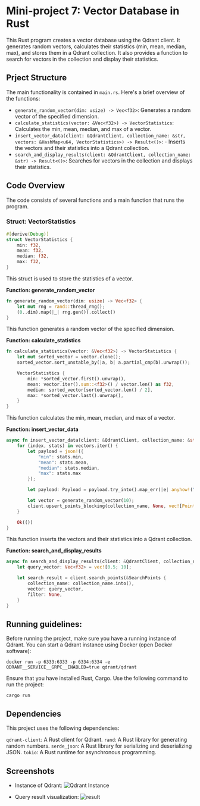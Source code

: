 # Mini-project 7: Vector Database in Rust

This Rust program creates a vector database using the Qdrant client. It generates random vectors, calculates their statistics (min, mean, median, max), and stores them in a Qdrant collection. It also provides a function to search for vectors in the collection and display their statistics.

## Prject Structure
The main functionality is contained in `main.rs`. Here's a brief overview of the functions:

- `generate_random_vector(dim: usize) -> Vec<f32>`: Generates a random vector of the specified dimension.
- `calculate_statistics(vector: &Vec<f32>) -> VectorStatistics`: Calculates the min, mean, median, and max of a vector.
- `insert_vector_data(client: &QdrantClient, collection_name: &str, vectors: &HashMap<u64, VectorStatistics>) -> Result<()>`: - Inserts the vectors and their statistics into a Qdrant collection.
- `search_and_display_results(client: &QdrantClient, collection_name: &str) -> Result<()>`: Searches for vectors in the collection and displays their statistics.
## Code Overview

The code consists of several functions and a main function that runs the program.

### Struct: VectorStatistics

```rust
#[derive(Debug)]
struct VectorStatistics {
    min: f32,
    mean: f32,
    median: f32,
    max: f32,
}
```

This struct is used to store the statistics of a vector.

**Function: generate_random_vector**

```rust
fn generate_random_vector(dim: usize) -> Vec<f32> {
    let mut rng = rand::thread_rng();
    (0..dim).map(|_| rng.gen()).collect()
}
```
This function generates a random vector of the specified dimension.

**Function: calculate_statistics**
```rust
fn calculate_statistics(vector: &Vec<f32>) -> VectorStatistics {
    let mut sorted_vector = vector.clone();
    sorted_vector.sort_unstable_by(|a, b| a.partial_cmp(b).unwrap());

    VectorStatistics {
        min: *sorted_vector.first().unwrap(),
        mean: vector.iter().sum::<f32>() / vector.len() as f32,
        median: sorted_vector[sorted_vector.len() / 2],
        max: *sorted_vector.last().unwrap(),
    }
}
```

This function calculates the min, mean, median, and max of a vector.

**Function: insert_vector_data**

```rust
async fn insert_vector_data(client: &QdrantClient, collection_name: &str, vectors: &HashMap<u64, VectorStatistics>) -> Result<()> {
    for (index, stats) in vectors.iter() {
        let payload = json!({
            "min": stats.min,
            "mean": stats.mean, 
            "median": stats.median,
            "max": stats.max
        });

        let payload: Payload = payload.try_into().map_err(|e| anyhow!("Payload conversion error: {:?}", e))?;

        let vector = generate_random_vector(10);
        client.upsert_points_blocking(collection_name, None, vec![PointStruct::new(*index, vector, payload)], None).await?;
    }

    Ok(())
}
```

This function inserts the vectors and their statistics into a Qdrant collection.

**Function: search_and_display_results**
```rust
async fn search_and_display_results(client: &QdrantClient, collection_name: &str) -> Result<()> {
    let query_vector: Vec<f32> = vec![0.5; 10];

    let search_result = client.search_points(&SearchPoints {
        collection_name: collection_name.into(),
        vector: query_vector,
        filter: None,
    }
}
```

## Running guidelines:

Before running the project, make sure you have a running instance of Qdrant. You can start a Qdrant instance using Docker (open Docker software):
```docker
docker run -p 6333:6333 -p 6334:6334 -e QDRANT__SERVICE__GRPC__ENABLED=true qdrant/qdrant
```

Ensure that you have installed Rust, Cargo. Use the following command to run the project:
```
cargo run
```
## Dependencies
This project uses the following dependencies:

`qdrant-client`: A Rust client for Qdrant.
`rand`: A Rust library for generating random numbers.
`serde_json`: A Rust library for serializing and deserializing JSON.
`tokio`: A Rust runtime for asynchronous programming.

## Screenshots

- Instance of Qdrant:
![Qdrant Instance](/vectorDatabase/images/docker.png)

- Query result visualization:
![result](/vectorDatabase/images/terminalResult.png)

